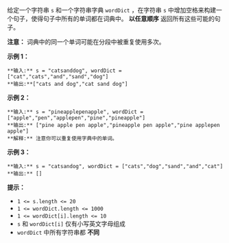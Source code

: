 给定一个字符串 `s` 和一个字符串字典 `wordDict` ，在字符串 `s` 中增加空格来构建一个句子，使得句子中所有的单词都在词典中。
**以任意顺序** 返回所有这些可能的句子。

**注意：** 词典中的同一个单词可能在分段中被重复使用多次。



**示例 1：**

    
    
    **输入:** s = "catsanddog", wordDict = ["cat","cats","and","sand","dog"]
    **输出:**["cats and dog","cat sand dog"]
    

**示例 2：**

    
    
    **输入:** s = "pineapplepenapple", wordDict = ["apple","pen","applepen","pine","pineapple"]
    **输出:** ["pine apple pen apple","pineapple pen apple","pine applepen apple"]
    **解释:** 注意你可以重复使用字典中的单词。
    

**示例  3：**

    
    
    **输入:** s = "catsandog", wordDict = ["cats","dog","sand","and","cat"]
    **输出:** []
    



**提示：**

  * `1 <= s.length <= 20`
  * `1 <= wordDict.length <= 1000`
  * `1 <= wordDict[i].length <= 10`
  * `s` 和 `wordDict[i]` 仅有小写英文字母组成
  * `wordDict` 中所有字符串都 **不同**

